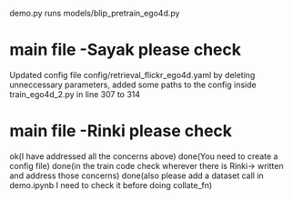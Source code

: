 demo.py runs models/blip_pretrain_ego4d.py


# main file -Sayak please check
Updated config file config/retrieval_flickr_ego4d.yaml by deleting unneccessary parameters, added some paths to the config inside train_ego4d_2.py  in line 307 to 314

# main file -Rinki please check
ok(I have addressed all the concerns above)
done(You need to create a config file)
done(in the train code check wherever there is Rinki-> written and address those concerns)
done(also please add a dataset call in demo.ipynb I need to check it before doing collate_fn)
